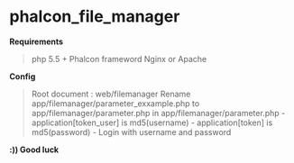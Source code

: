 # phalcon_file_manager

**Requirements**
  > php 5.5 +
  > Phalcon frameword
  > Nginx or Apache
  
**Config**
  > Root document : web/filemanager
  > Rename app/filemanager/parameter_exxample.php to app/filemanager/parameter.php
  > in app/filemanager/parameter.php
      - application[token_user] is md5(username)
      - application[token] is md5(password)
      - Login with username and password

**:)) Good luck**
